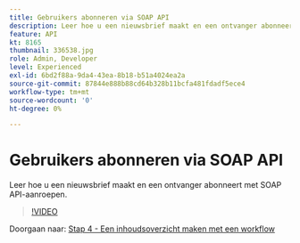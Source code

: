 ```yaml
---
title: Gebruikers abonneren via SOAP API
description: Leer hoe u een nieuwsbrief maakt en een ontvanger abonneert met SOAP API-aanroepen.
feature: API
kt: 8165
thumbnail: 336538.jpg
role: Admin, Developer
level: Experienced
exl-id: 6bd2f88a-9da4-43ea-8b18-b51a4024ea2a
source-git-commit: 87844e888b88cd64b328b11bcfa481fdadf5ece4
workflow-type: tm+mt
source-wordcount: '0'
ht-degree: 0%

---
```


# Gebruikers abonneren via SOAP API

Leer hoe u een nieuwsbrief maakt en een ontvanger abonneert met SOAP API-aanroepen.

>[!VIDEO](https://video.tv.adobe.com/v/336538?quality=12)

Doorgaan naar: [Stap 4 - Een inhoudsoverzicht maken met een workflow](/help/tutorial-using-soap-apis/create-a-content-digest-overview.md)
